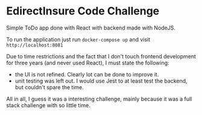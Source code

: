 # EdirectInsure Code Challenge
Simple ToDo app done with React with backend made with NodeJS.

To run the application just run `docker-compose up` and visit `http://localhost:8081`

Due to time restrictions and the fact that I don't touch frontend development for three years (and never used React), I must state the following:
- the UI is not refined. Clearly lot can be done to improve it.
- unit testing was left out. I would use Jest to at least test the backend, but couldn't spare the time.

All in all, I guess it was a interesting challenge, mainly because it was a full stack challenge with so little time.
